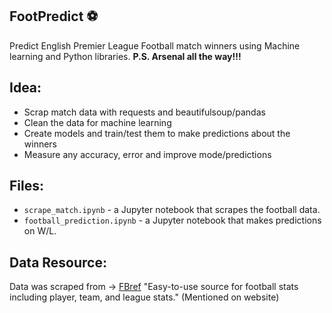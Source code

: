 ## FootPredict ⚽
Predict English Premier League Football match winners using Machine learning and Python libraries.
**P.S. Arsenal all the way!!!**

## Idea: 
- Scrap match data with requests and beautifulsoup/pandas
- Clean the data for machine learning
- Create models and train/test them to make predictions about the winners
- Measure any accuracy, error and improve mode/predictions

## Files:
* `scrape_match.ipynb` - a Jupyter notebook that scrapes the football data.
* `football_prediction.ipynb` - a Jupyter notebook that makes predictions on W/L.

## Data Resource: 

Data was scraped from -> [FBref](https://fbref.com/en/)
"Easy-to-use source for football stats including player, team, and league stats." (Mentioned on website)